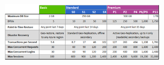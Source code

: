 ![Camadas de serviço e níveis de desempenho](./media/sql-database-service-tiers-table/sql-database-service-tiers-table.png)

<!---HONumber=AcomDC_0427_2016-->